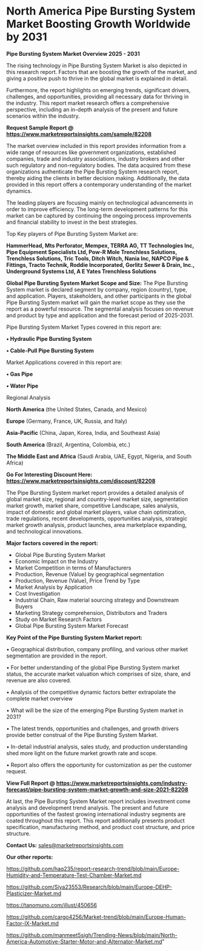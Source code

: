 # North America Pipe Bursting System Market Boosting Growth Worldwide by 2031

<Strong> Pipe Bursting System Market Overview 2025 - 2031</strong>

The rising technology in Pipe Bursting System Market is also depicted in this research report. Factors that are boosting the growth of the market, and giving a positive push to thrive in the global market is explained in detail.

Furthermore, the report highlights on emerging trends, significant drivers, challenges, and opportunities, providing all necessary data for thriving in the industry. This report market research offers a comprehensive perspective, including an in-depth analysis of the present and future scenarios within the industry.

<strong>Request Sample Report @ <a href=https://www.marketreportsinsights.com/sample/82208>https://www.marketreportsinsights.com/sample/82208</a></strong>

The market overview included in this report provides information from a wide range of resources like government organizations, established companies, trade and industry associations, industry brokers and other such regulatory and non-regulatory bodies. The data acquired from these organizations authenticate the Pipe Bursting System research report, thereby aiding the clients in better decision making. Additionally, the data provided in this report offers a contemporary understanding of the market dynamics.

The leading players are focusing mainly on technological advancements in order to improve efficiency. The long-term development patterns for this market can be captured by continuing the ongoing process improvements and financial stability to invest in the best strategies.

Top Key players of Pipe Bursting System Market are:

<strong>HammerHead, Mts Perforator, Mempex, TERRA AG, TT Technologies Inc, Pipe Equipment Specialists Ltd, Pow-R Mole Trenchless Solutions, Trenchless Solutions, Tric Tools, Ditch Witch, Nania Inc, NAPCO Pipe & Fittings, Tracto Technik, Roddie Incorporated, Gorlitz Sewer & Drain, Inc., Underground Systems Ltd, A E Yates Trenchless Solutions</strong>

<strong><b>Global Pipe Bursting System Market Scope and Size:</b></strong>
The Pipe Bursting System market is declared segment by company, region (country), type, and application. Players, stakeholders, and other participants in the global Pipe Bursting System market will gain the market scope as they use the report as a powerful resource. The segmental analysis focuses on revenue and product by type and application and the forecast period of 2025-2031.

Pipe Bursting System Market Types covered in this report are:

<strong>• Hydraulic Pipe Bursting System

• Cable-Pull Pipe Bursting System</strong>

Market Applications covered in this report are:

<strong>• Gas Pipe

• Water Pipe</strong> 

Regional Analysis

<strong>North America</strong> (the United States, Canada, and Mexico)

<strong>Europe</strong> (Germany, France, UK, Russia, and Italy)

<strong>Asia-Pacific</strong> (China, Japan, Korea, India, and Southeast Asia)

<strong>South America</strong> (Brazil, Argentina, Colombia, etc.)

<strong>The Middle East and Africa</strong> (Saudi Arabia, UAE, Egypt, Nigeria, and South Africa)

<strong>Go For Interesting Discount Here: <a href=https://www.marketreportsinsights.com/discount/82208>https://www.marketreportsinsights.com/discount/82208</a></strong>

The Pipe Bursting System market report provides a detailed analysis of global market size, regional and country-level market size, segmentation market growth, market share, competitive Landscape, sales analysis, impact of domestic and global market players, value chain optimization, trade regulations, recent developments, opportunities analysis, strategic market growth analysis, product launches, area marketplace expanding, and technological innovations.

<strong><b>Major factors covered in the report:</b></strong>
<ul>
  <li>Global Pipe Bursting System Market </li>
  <li>Economic Impact on the Industry</li>
  <li>Market Competition in terms of Manufacturers</li>
  <li>Production, Revenue (Value) by geographical segmentation</li>
  <li>Production, Revenue (Value), Price Trend by Type</li>
  <li>Market Analysis by Application</li>
  <li>Cost Investigation</li>
  <li>Industrial Chain, Raw material sourcing strategy and Downstream Buyers</li>
  <li>Marketing Strategy comprehension, Distributors and Traders</li>
  <li>Study on Market Research Factors</li>
  <li>Global Pipe Bursting System Market Forecast</li>
</ul>

<strong><b>Key Point of the Pipe Bursting System Market report:</b></strong>

• Geographical distribution, company profiling, and various other market segmentation are provided in the report.

• For better understanding of the global Pipe Bursting System market status, the accurate market valuation which comprises of size, share, and revenue are also covered.

• Analysis of the competitive dynamic factors better extrapolate the complete market overview

• What will be the size of the emerging Pipe Bursting System market in 2031?

• The latest trends, opportunities and challenges, and growth drivers provide better construal of the Pipe Bursting System Market.

• In-detail industrial analysis, sales study, and production understanding shed more light on the future market growth rate and scope.

• Report also offers the opportunity for customization as per the customer request.

<strong><b>View Full Report @ <a href=https://www.marketreportsinsights.com/industry-forecast/pipe-bursting-system-market-growth-and-size-2021-82208>https://www.marketreportsinsights.com/industry-forecast/pipe-bursting-system-market-growth-and-size-2021-82208</a></b></strong>


At last, the Pipe Bursting System Market report includes investment come analysis and development trend analysis. The present and future opportunities of the fastest growing international industry segments are coated throughout this report. This report additionally presents product specification, manufacturing method, and product cost structure, and price structure.

<strong>Contact Us:</strong>
sales@marketreportsinsights.com

<strong>Our other reports:</strong>

<a href=https://github.com/haq235/report-research-trend/blob/main/Europe-Humidity-and-Temperature-Test-Chamber-Market.md>https://github.com/haq235/report-research-trend/blob/main/Europe-Humidity-and-Temperature-Test-Chamber-Market.md</a>

<a href=https://github.com/Siya23553/Research/blob/main/Europe-DEHP-Plasticizer-Market.md>https://github.com/Siya23553/Research/blob/main/Europe-DEHP-Plasticizer-Market.md</a>

<a href=https://tanomuno.com/illust/450656>https://tanomuno.com/illust/450656</a>

<a href=https://github.com/cargo4256/Market-trend/blob/main/Europe-Human-Factor-IX-Market.md>https://github.com/cargo4256/Market-trend/blob/main/Europe-Human-Factor-IX-Market.md</a>

<a href=https://github.com/manmeet5sigh/Trending-News/blob/main/North-America-Automotive-Starter-Motor-and-Alternator-Market.md>https://github.com/manmeet5sigh/Trending-News/blob/main/North-America-Automotive-Starter-Motor-and-Alternator-Market.md</a>"
